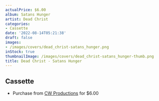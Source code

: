 ```yaml
---
actualPrice: $6.00
album: Satans Hunger
artist: Dead Christ
categories:
- Cassette
date: '2022-08-14T05:21:38'
draft: false
images:
- /images/covers/dead_christ-satans_hunger.png
inStock: true
thumbnailImage: /images/covers/dead_christ-satans_hunger-thumb.png
title: Dead Christ - Satans Hunger
---
```


## Cassette
* Purchase from [CW Productions](https://shop.cwproductions.net/products/dead-christ-satans-hunger-tape) for $6.00
